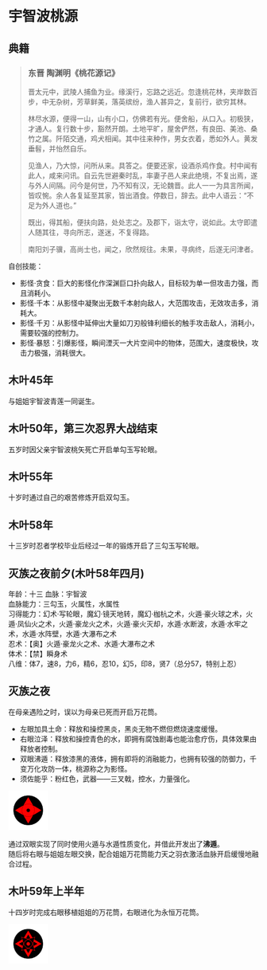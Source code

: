 # 宇智波桃源

## 典籍
> ### 东晋 陶渊明《桃花源记》
> 晋太元中，武陵人捕鱼为业。缘溪行，忘路之远近。忽逢桃花林，夹岸数百步，中无杂树，芳草鲜美，落英缤纷，渔人甚异之，复前行，欲穷其林。
>
> 林尽水源，便得一山，山有小口，仿佛若有光。便舍船，从口入。初极狭，才通人。复行数十步，豁然开朗。土地平旷，屋舍俨然，有良田、美池、桑竹之属。阡陌交通，鸡犬相闻。其中往来种作，男女衣着，悉如外人。黄发垂髫，并怡然自乐。
>
> 见渔人，乃大惊，问所从来。具答之。便要还家，设酒杀鸡作食。村中闻有此人，咸来问讯。自云先世避秦时乱，率妻子邑人来此绝境，不复出焉，遂与外人间隔。问今是何世，乃不知有汉，无论魏晋。此人一一为具言所闻，皆叹惋。余人各复延至其家，皆出酒食。停数日，辞去。此中人语云：“不足为外人道也。”
>
> 既出，得其船，便扶向路，处处志之。及郡下，诣太守，说如此。太守即遣人随其往，寻向所志，遂迷，不复得路。
>
> 南阳刘子骥，高尚士也，闻之，欣然规往。未果，寻病终，后遂无问津者。

自创技能：
* 影怪·贪食：巨大的影怪化作深渊巨口扑向敌人，目标较为单一但攻击力强，而且消耗小。
* 影怪·千本：从影怪中凝聚出无数千本射向敌人，大范围攻击，无效攻击多，消耗大。
* 影怪·千刃：从影怪中延伸出大量如刀刃般锋利细长的触手攻击敌人，消耗小，需要较强的控制力。
* 影怪·暴怒：引爆影怪，瞬间湮灭一大片空间中的物体，范围大，速度极快，攻击力极强，消耗很大。

## 木叶45年
与姐姐宇智波青莲一同诞生。

## 木叶50年，第三次忍界大战结束
五岁时因父亲宇智波桃矢死亡开启单勾玉写轮眼。

## 木叶55年
十岁时通过自己的艰苦修炼开启双勾玉。

## 木叶58年
十三岁时忍者学校毕业后经过一年的锻炼开启了三勾玉写轮眼。

## 灭族之夜前夕(木叶58年四月)
年龄：十三
血脉：宇智波  
血脉能力：三勾玉，火属性，水属性  
习得能力：幻术·写轮眼，魔幻·镜天地转，魔幻·枷杭之术，火遁·豪火球之术，火遁·凤仙火之术，火遁·豪龙火之术，火遁·豪火灭却，水遁·水断波，水遁·水牢之术，水遁·水阵壁，水遁·大瀑布之术    
忍术：【奥】火遁·豪龙火之术、水遁·大瀑布之术   
体术：【禁】瞬身术  
八维：体7，速8，力6，精6，忍10，幻5，印8，贤7（总分57，特别上忍）

## 灭族之夜
在母亲遇险之时，误以为母亲已死而开启万花筒。
* 左眼加具土命：释放和操控黑炎，黑炎无物不燃但燃烧速度缓慢。
* 右眼泣泽：释放和操控青色的水，即拥有腐蚀剧毒也能治愈疗伤，具体效果由释放者控制。
* 双眼沸遁：释放漆黑的液体，拥有即将的消融能力，也拥有较强的防御力，千变万化攻防一体，桃源称之为影怪。
* 须佐能乎：粉红色，武器——三叉戟，控水，力量强化。

<img src="../设定图/桃源万花筒写轮眼.png" width="80px">

通过双眼实现了同时使用火遁与水遁性质变化，并借此开发出了**沸遁**。  
随后将右眼与姐姐左眼交换，配合姐姐万花筒能力天之羽衣激活血脉开启缓慢地融合过程。

## 木叶59年上半年
十四岁时完成右眼移植姐姐的万花筒，右眼进化为永恒万花筒。  

<img src="../设定图/桃源永恒的万花筒写轮眼.png" width="80px">

